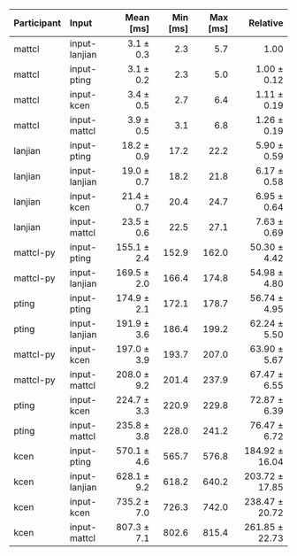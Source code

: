 | Participant | Input | Mean [ms] | Min [ms] | Max [ms] | Relative |
|:---|:---|---:|---:|---:|---:|
| mattcl | input-lanjian | 3.1 ± 0.3 | 2.3 | 5.7 | 1.00 |
| mattcl | input-pting | 3.1 ± 0.2 | 2.3 | 5.0 | 1.00 ± 0.12 |
| mattcl | input-kcen | 3.4 ± 0.5 | 2.7 | 6.4 | 1.11 ± 0.19 |
| mattcl | input-mattcl | 3.9 ± 0.5 | 3.1 | 6.8 | 1.26 ± 0.19 |
| lanjian | input-pting | 18.2 ± 0.9 | 17.2 | 22.2 | 5.90 ± 0.59 |
| lanjian | input-lanjian | 19.0 ± 0.7 | 18.2 | 21.8 | 6.17 ± 0.58 |
| lanjian | input-kcen | 21.4 ± 0.7 | 20.4 | 24.7 | 6.95 ± 0.64 |
| lanjian | input-mattcl | 23.5 ± 0.6 | 22.5 | 27.1 | 7.63 ± 0.69 |
| mattcl-py | input-pting | 155.1 ± 2.4 | 152.9 | 162.0 | 50.30 ± 4.42 |
| mattcl-py | input-lanjian | 169.5 ± 2.0 | 166.4 | 174.8 | 54.98 ± 4.80 |
| pting | input-pting | 174.9 ± 2.1 | 172.1 | 178.7 | 56.74 ± 4.95 |
| pting | input-lanjian | 191.9 ± 3.6 | 186.4 | 199.2 | 62.24 ± 5.50 |
| mattcl-py | input-kcen | 197.0 ± 3.9 | 193.7 | 207.0 | 63.90 ± 5.67 |
| mattcl-py | input-mattcl | 208.0 ± 9.2 | 201.4 | 237.9 | 67.47 ± 6.55 |
| pting | input-kcen | 224.7 ± 3.3 | 220.9 | 229.8 | 72.87 ± 6.39 |
| pting | input-mattcl | 235.8 ± 3.8 | 228.0 | 241.2 | 76.47 ± 6.72 |
| kcen | input-pting | 570.1 ± 4.6 | 565.7 | 576.8 | 184.92 ± 16.04 |
| kcen | input-lanjian | 628.1 ± 9.2 | 618.2 | 640.2 | 203.72 ± 17.85 |
| kcen | input-kcen | 735.2 ± 7.0 | 726.3 | 742.0 | 238.47 ± 20.72 |
| kcen | input-mattcl | 807.3 ± 7.1 | 802.6 | 815.4 | 261.85 ± 22.73 |
